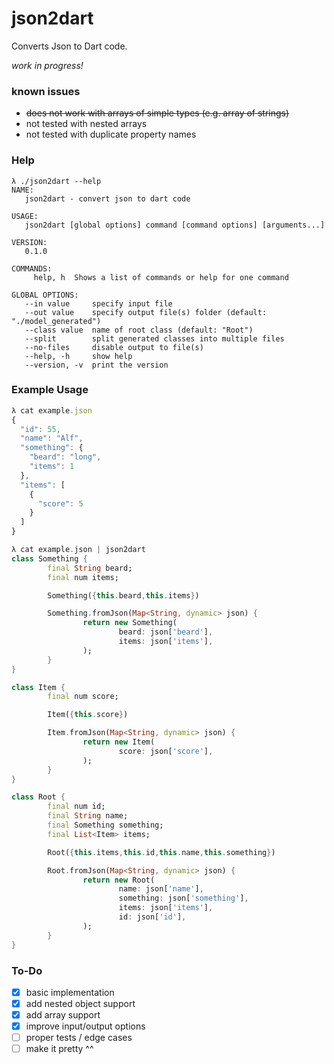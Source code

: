 # json2dart

Converts Json to Dart code.

_work in progress!_

### known issues

* ~~does not work with arrays of simple types (e.g. array of strings)~~
* not tested with nested arrays
* not tested with duplicate property names

### Help

```
λ ./json2dart --help
NAME:
   json2dart - convert json to dart code

USAGE:
   json2dart [global options] command [command options] [arguments...]

VERSION:
   0.1.0

COMMANDS:
     help, h  Shows a list of commands or help for one command

GLOBAL OPTIONS:
   --in value     specify input file
   --out value    specify output file(s) folder (default: "./model_generated")
   --class value  name of root class (default: "Root")
   --split        split generated classes into multiple files
   --no-files     disable output to file(s)
   --help, -h     show help
   --version, -v  print the version
```

### Example Usage

```javascript
λ cat example.json
{
  "id": 55,
  "name": "Alf",
  "something": {
    "beard": "long",
    "items": 1
  },
  "items": [
    {
      "score": 5
    }
  ]
}
```

```dart
λ cat example.json | json2dart
class Something {
        final String beard;
        final num items;

        Something({this.beard,this.items})

        Something.fromJson(Map<String, dynamic> json) {
                return new Something(
                        beard: json['beard'],
                        items: json['items'],
                );
        }
}

class Item {
        final num score;

        Item({this.score})

        Item.fromJson(Map<String, dynamic> json) {
                return new Item(
                        score: json['score'],
                );
        }
}

class Root {
        final num id;
        final String name;
        final Something something;
        final List<Item> items;

        Root({this.items,this.id,this.name,this.something})

        Root.fromJson(Map<String, dynamic> json) {
                return new Root(
                        name: json['name'],
                        something: json['something'],
                        items: json['items'],
                        id: json['id'],
                );
        }
}
```

### To-Do
- [x] basic implementation
- [x] add nested object support
- [x] add array support
- [x] improve input/output options
- [ ] proper tests / edge cases
- [ ] make it pretty ^^
